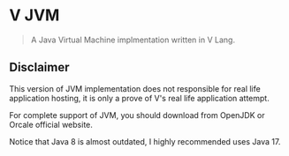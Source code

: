 # V JVM
> A Java Virtual Machine implmentation written in V Lang.

## Disclaimer

This version of JVM implementation does not responsible for real life application hosting,
it is only a prove of V's real life application attempt.

For complete support of JVM, you should download from OpenJDK or Orcale official website.

Notice that Java 8 is almost outdated, I highly recommended uses Java 17.
